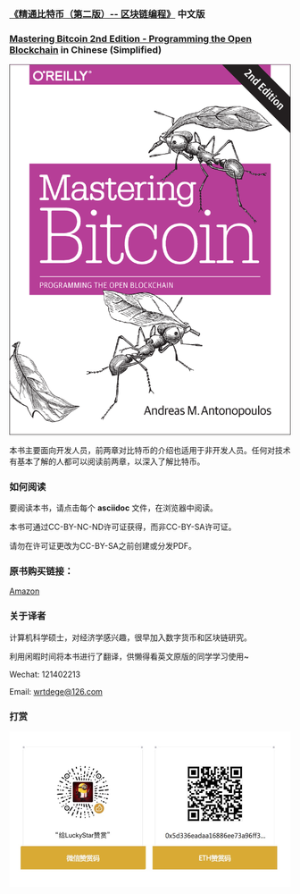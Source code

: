 ### [《精通比特币（第二版）-- 区块链编程》](https://bitcoinbook.info/) 中文版
### [Mastering Bitcoin 2nd Edition - Programming the Open Blockchain]( https://bitcoinbook.info/ ) in Chinese (Simplified)

![Mastering Bitcoin 2nd Edition](images/cover.png)

本书主要面向开发人员，前两章对比特币的介绍也适用于非开发人员。任何对技术有基本了解的人都可以阅读前两章，以深入了解比特币。

### 如何阅读

要阅读本书，请点击每个 **asciidoc** 文件，在浏览器中阅读。

本书可通过CC-BY-NC-ND许可证获得，而非CC-BY-SA许可证。

请勿在许可证更改为CC-BY-SA之前创建或分发PDF。

### 原书购买链接：
[Amazon](https://www.amazon.com/Mastering-Bitcoin-Programming-Open-Blockchain/dp/1491954388)

### 关于译者
计算机科学硕士，对经济学感兴趣，很早加入数字货币和区块链研究。

利用闲暇时间将本书进行了翻译，供懒得看英文原版的同学学习使用~

Wechat: 121402213

Email: wrtdege@126.com

### 打赏
![](images/thanks.jpeg)
